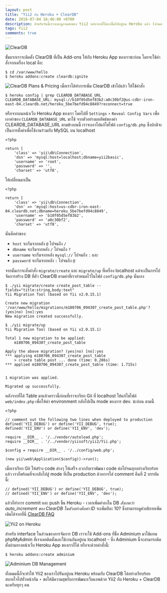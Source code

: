 ```yaml
---
layout: post
title: "Yii2 กับ Heroku + ClearDB"
date: 2018-07-04 16:46:00 +0700
description: สำหรับวันนี้เราจะมาดูภาคต่อของ Yii2 หลังจากที่ได้เอาขึ้นไปอยู่บน Heroku แล้ว (อ่านตอน [Yii2 กับ Heroku](https://www.sdee.co/developer/2018/04/07/yii2-deploy-to-heroku/) ได้ที่นี่) ‣ มาดูกันว่าเราจะต้องทำยังไงให้ Yii2 ของเราสามารถใช้งานร่วมกับ ClearDB ที่มีให้บน Heroku ได้ (แทนการใช้ MySQL และ phpMyAdmin บน localhost)
tags: Yii2
comments: true
---
```

![ClearDB](/assets/img/authors/reallife/2018-07-04/cleardb_owler_20170322_143747_original.jpg)

ขั้นแรกเราจะติดตั้ง ClearDB ที่เป็น Add-ons ให้กับ Heroku App ของเราซะก่อน โดยจะใช้คำสั่งจากเครื่อง local คือ:
```
$ cd /var/www/hello
$ heroku addons:create cleardb:ignite
```
![ClearDB Plans & Pricing](https://res.cloudinary.com/sdees-reallife/image/upload/c_scale,e_shadow:40,w_500/v1530863429/Screenshot_from_2018-07-06_14-45-21.png)
เมื่อเราได้ทำการเพิ่ม ClearDB เข้าไปแล้ว ให้ใช้คำสั่ง
```
$ heroku config | grep CLEARDB_DATABASE_URL
CLEARDB_DATABASE_URL: mysql://b10f05d5ef83b2:a0c30bf2@us-cdbr-iron-east-04.cleardb.net/heroku_5be7befd94c8849?reconnect=true
```
หรือจากบนหน้าเว็บ Heroku App ของเรา โดยไปที่ `Settings` ‣ `Reveal Config Vars` เพื่อเอาค่าของ `CLEARDB_DATABASE_URL` มาใช้ จากตัวอย่างผลลัพธ์ของค่า CLEARDB_DATABASE_URL ตามข้างบนนี้ เราจะเอาไปแก้ไขไฟล์ `config/db.php` ซึ่งปกติจะเป็นการตั้งค่าเพื่อใช้งานร่วมกับ MySQL บน localhost
```
<?php

return [
    'class' => 'yii\db\Connection',
    'dsn' => 'mysql:host=localhost;dbname=yii2basic',
    'username' => 'root',
    'password' => '',
    'charset' => 'utf8',
```
ให้เปลี่ยนมาเป็น
```
<?php

return [
    'class' => 'yii\db\Connection',
    'dsn' => 'mysql:host=us-cdbr-iron-east-04.cleardb.net;dbname=heroku_5be7befd94c8849',
    'username' => 'b10f05d5ef83b2',
    'password' => 'a0c30bf2',
    'charset' => 'utf8',
```
นั่นคือค่าของ:
- `host` จะเริ่มจากหลัง `@` ไปจนถึง `/`
- `dbname` จะเริ่มจากหลัง `/` ไปจนถึง `?`
- `username` จะเริ่มจากหลัง `mysql://` ไปจนถึง `:` และ
- `password` จะเริ่มจากหลัง `:` ไปจนถึง `@`

จากนั้นเราจะสั่งคำสั่ง `migrate/create` และ `migrate/up` ที่เครื่อง localhost แต่จะเป็นการไปจัดการสร้าง DB ที่ตัว ClearDB ตามค่าที่เรากำหนดไว้ในไฟล์ `config/db.php` นั่นเอง

```
$ ./yii migrate/create create_post_table --fields="title:string,body:text"
Yii Migration Tool (based on Yii v2.0.15.1)

Create new migration '/var/www/hello/migrations/m180706_094307_create_post_table.php'? (yes|no) [no]:yes
New migration created successfully.

$ ./yii migrate/up
Yii Migration Tool (based on Yii v2.0.15.1)

Total 1 new migration to be applied:
	m180706_094307_create_post_table

Apply the above migration? (yes|no) [no]:yes
*** applying m180706_094307_create_post_table
    > create table post ... done (time: 0.286s)
*** applied m180706_094307_create_post_table (time: 1.715s)


1 migration was applied.

Migrated up successfully.
```
หลังจากที่ได้ Table มาแล้วคราวนี้ก่อนที่เราจะเรียก Gii ที่ localhost ให้แก้ไขไฟล์ `web/index.php` เพื่อให้ค่า environment กลับไปเป็น mode ของการ dev. ซะก่อน ตามนี้

```
<?php

// comment out the following two lines when deployed to production
defined('YII_DEBUG') or define('YII_DEBUG', true);
defined('YII_ENV') or define('YII_ENV', 'dev');

require __DIR__ . '/../vendor/autoload.php';
require __DIR__ . '/../vendor/yiisoft/yii2/Yii.php';

$config = require __DIR__ . '/../config/web.php';

(new yii\web\Application($config))->run();
```

เมื่อเราเรียก Gii ให้สร้าง code ต่างๆ ให้เสร็จ บวกกับเราพัฒนา code ต่อไปจนทุกอย่างเรียบร้อยแล้ว เราก็พร้อมที่จะกลับไปสู่ mode ที่เป็น production ด้วยการใส่ comment คืนที่ 2 บรรทัดนี้:
```
// defined('YII_DEBUG') or define('YII_DEBUG', true);
// defined('YII_ENV') or define('YII_ENV', 'dev');
```
แล้วก็ทำการ commit และ push ขึ้น Heroku - เวลาเพิ่มค่าลงใน DB *สังเกตว่า auto_increment ของ ClearDB ในตัวอย่างคือค่า ID* จะเพิ่มทีละ 10? ซึ่งสามารถดูคำอธิบายเพิ่มเติมได้จากที่นี่ [ClearDB FAQ](http://w2.cleardb.net/faqs/#general_16)

![Yii2 on Heroku](https://res.cloudinary.com/sdees-reallife/image/upload/c_scale,e_shadow:40,w_500/v1530872407/Screenshot_from_2018-07-06_17-18-09.png)

สำหรับ interface ในส่วนของการจัดการ DB เราจะใช้ Add-ons ที่ชื่อ Adminium มาใช้แทน phpMyAdmin ที่เราเคยติดตั้งและใช้งานกันอยู่บน localhost - ซึ่ง Adminium นี้จะสามารถติดตั้งผ่านทางหน้าเว็บ Heroku App ของเราก็ได้ หรือจะด้วยคำสั่งนี้:

```
$ heroku addons:create adminium
```

![Adminium DB Management](https://res.cloudinary.com/sdees-reallife/image/upload/c_scale,e_shadow:40,w_500/v1530873200/Screenshot_from_2018-07-06_17-31-28.png)

ทั้งหมดนี้ก็จะทำให้ Yii2 ของเราไปรันอยู่บน Heroku พร้อมกับ ClearDB ได้อย่างเรียบร้อย สบายใจไปทั่วหน้ากัน ‣ ขอให้มีความสุขกับการพัฒนาเว็บแอพด้วย Yii2 กับ Heroku + ClearDB นะครับทุกๆ คน
